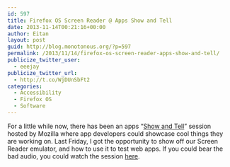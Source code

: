 ```yaml
---
id: 597
title: Firefox OS Screen Reader @ Apps Show and Tell
date: 2013-11-14T00:21:16+00:00
author: Eitan
layout: post
guid: http://blog.monotonous.org/?p=597
permalink: /2013/11/14/firefox-os-screen-reader-apps-show-and-tell/
publicize_twitter_user:
  - eeejay
publicize_twitter_url:
  - http://t.co/WjDUnSbFt2
categories:
  - Accessibility
  - Firefox OS
  - Software
---
```

For a little while now, there has been an apps &#8220;[Show and Tell](https://wiki.mozilla.org/Apps/ShowAndTells "MozillaWiki: Apps Show and Tell")&#8221; session hosted by Mozilla where app developers could showcase cool things they are working on. Last Friday, I got the opportunity to show off our Screen Reader emulator, and how to use it to test web apps. If you could bear the bad audio, you could watch the session [here](https://vreplay.mozilla.com/replay/showRecordingExternal.html?key=xsQpmgFY3weBU4J "Recorder 11/8 Show and Tell session").